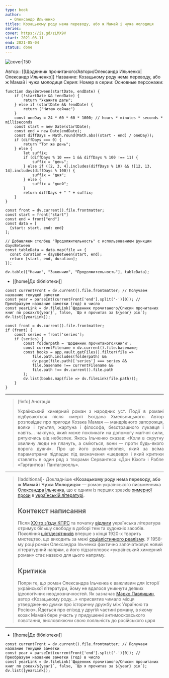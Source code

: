 ```yaml
---
type: book
author:
  - Олександр Ильченко
titles: Козацькому роду нема переводу, або ж Мамай і чужа молодиця
series:
cover: https://is.gd/zLMX9V
start: 2021-03-11
end: 2021-05-04
status: done
---
```

![cover|150](Олександр%20Ильченко%20-%20Козацькому%20роду%20нема%20переводу%20або%20ж%20Мамай%20і%20чужа%20молодиця.jpg)

Автор:: [[Щоденник прочитаного/Автори/Олександр Ильченко|Олександр Ильченко]]
Название: Козацькому роду нема переводу, або ж Мамай і чужа молодиця
Серия:
Номер в серии:
Основные персонажи:

```dataviewjs
function daysBetween(startDate, endDate) {
	if (!startDate && !endDate) { 
		return "Укажите даты"; 
	} else if (startDate && !endDate) {
		return ("Читаю сейчас")
	}
	const oneDay = 24 * 60 * 60 * 1000; // hours * minutes * seconds * milliseconds
	const start = new Date(startDate);
	const end = new Date(endDate);
	const diffDays = Math.round(Math.abs((start - end) / oneDay));
	if (diffDays === 0) {
		return "Тот же день";   
	} else {
		let suffix;     
	    if (diffDays % 10 === 1 && diffDays % 100 !== 11) {
		    suffix = "день";     
	    } else if ([2, 3, 4].includes(diffDays % 10) && ![12, 13, 14].includes(diffDays % 100)) {
			suffix = "дня";     
		} else {       
			suffix = "дней";     
		}          
		return diffDays + " " + suffix;   
	} 
}  

const front = dv.current().file.frontmatter;
const start = front["start"]
const end = front["end"]
const data = [
  {start: start, end: end}
];

// Добавляем столбец "Продолжительность" с использованием функции daysBetween
const tableData = data.map(file => {
  const duration = daysBetween(start, end);
  return [start, end, duration];
});

dv.table(["Начал", "Закончил", "Продолжительность"], tableData);
```
- [[home|До бібліотеки]]
```dataviewjs
const currentFront = dv.current().file.frontmatter; // Получаем название текущей заметки
const year = parseInt(currentFront['end'].split('-')[0]); // Преобразуем название заметки (год) в число
const yearLink = dv.fileLink(`Щоденник прочитаного/Списки прочитаних книг по роках/${year}`, false, `Що я прочитав за ${year} рік`);
dv.list([yearLink]);
```

```dataviewjs
const front = dv.current().file.frontmatter;
if (front) {
	const series = front['series'];
	if (series) {
		const folderpath = 'Щоденник прочитаного/Книги';
		const currentFilename = dv.current().file.basename;
		const books = app.vault.getFiles().filter(file =>  
			file.path.includes(folderpath) && 
			dv.page(file.path)['series'] === series && 
			file.basename !== currentFilename &&
			file.path !== dv.current().file.path 
		);
		dv.list(books.map(file => dv.fileLink(file.path)));
	}
}

```

---
>[!info] Анотація
><p align="justify">Український химерний роман з народних уст. Події в романі відбуваються після смерті Богдана Хмельницького. Автор розповідає про пригоди Козака Мамая — мандрівного запорожця, вояки і гультяя, жартуна і філософа, безстрашного лукавця і навіть... чаклуна, який може покликати на допомогу магічні сили, рятуючись від небезпек. Якось Ільченко сказав: «Коли в скрутну хвилину люди не плачуть, а сміються, вони — проти будь-якого ворога дужчі». Про це його роман-епопея, який за всіма параметрами підпадає під визначення «шедевр» і який критики ставлять в один ряд з творами Сервантеса «Дон Кіхот» і Рабле «Гаргантюа і Пантагрюель».</p>
___

> [!additional]- Докладніше
 **«Козацькому роду нема переводу, або ж Мамай і Чужа Молодиця»** — роман українського письменника [Олександра Ільченка](https://uk.wikipedia.org/wiki/Ільченко_Олександр_Єлисейович), що є одним із перших зразків [химерної прози](https://uk.wikipedia.org/wiki/Химерна_проза) в [українській літературі](https://uk.wikipedia.org/wiki/Українська_література).
>
> ## Контекст написання
>
> Після [XX-го з'їзду КПРС](https://uk.wikipedia.org/wiki/XX_з'їзд_КПРС) та початку [відлиги](https://uk.wikipedia.org/wiki/Відлига) українська література отримує більшу свободу в доборі тем та художніх засобів. Покоління [шістдесятників](https://uk.wikipedia.org/wiki/Шістдесятники) вперше з кінця 1920-х творить мистецтво, що виходить за межі [соціалістичного реалізму](https://uk.wikipedia.org/wiki/Соціалістичний_реалізм). У 1958-му році роман Олександра Ільченка фактично започатковує новий  літературний напрям, а його підзаголовок «український химерний роман»  стає назвою для цього напряму.
>
> ## Критика
>
> Попри те, що роман Олександра Ільченка є важливим для історії української  літератури, йому не вдалося уникнути деяких ідеологічних  неоднозначностей. Як зазначає [Марко Павлишин](https://uk.wikipedia.org/wiki/Марко_Павлишин), автор «Козацькому роду…» «присвятив чимало місця утвердженню думки про історичну дружбу між Україною та Росією». Йдеться про епізод у другій частині роману, в якому козак Мамай бере  участь у придушенні антимосковського повстання, висловлюючи свою  лояльність до російського царя

******
- [[home|До бібліотеки]]
```dataviewjs
const currentFront = dv.current().file.frontmatter; // Получаем название текущей заметки
const year = parseInt(currentFront['end'].split('-')[0]); // Преобразуем название заметки (год) в число
const yearLink = dv.fileLink(`Щоденник прочитаного/Списки прочитаних книг по роках/${year}`, false, `Що я прочитав за ${year} рік`);
dv.list([yearLink]);
```